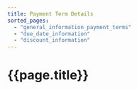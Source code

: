 ```yaml
---
title: Payment Term Details
sorted_pages:
  - "general_information_payment_terms"
  - "due_date_information"
  - "discount_information"
---
```

# {{page.title}}
